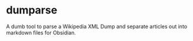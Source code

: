# dumparse
A dumb tool to parse a Wikipedia XML Dump and separate articles out into markdown files for Obsidian.
